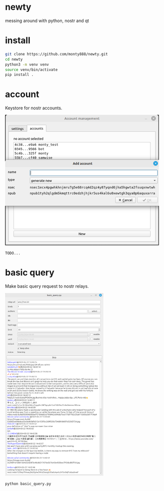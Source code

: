 # newty
messing around with python, nostr and qt

# install
```sh
git clone https://github.com/monty888/newty.git
cd newty
python3 -m venv venv
source venv/bin/activate
pip install .
```

# account
Keystore for nostr accounts.

![nostr basic query tool](account.png) 
```shell
TODO...
```

# basic query
Make basic query request to nostr relays.  

![nostr basic query tool](basic_query.png) 
```shell
python basic_query.py
```

